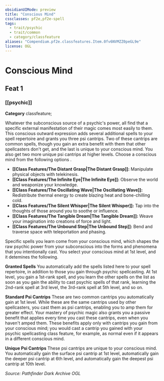 ```yaml
---
obsidianUIMode: preview
title: "Conscious Mind"
cssclasses: pf2e,pf2e-spell
tags:
  - trait/psychic
  - trait/common
  - category/classfeature
aliases: "Compendium.pf2e.classfeatures.Item.0fv6NVMZZ0peGL9e"
license: OGL
---
```

# Conscious Mind
## Feat 1
### [[psychic]]

**Category** classfeature; 




Whatever the subconscious source of a psychic's power, all find that a specific external manifestation of their magic comes most easily to them. This conscious outward expression adds several additional spells to your spell repertoire and grants you three psi cantrips. Two of these cantrips are common spells, though you gain an extra benefit with them that other spellcasters don't get, and the last is unique to your conscious mind. You also get two more unique psi cantrips at higher levels. Choose a conscious mind from the following options .

*   **[[Class Features/The Distant Grasp|The Distant Grasp]]:** Manipulate physical objects with telekinesis.
*   **[[Class Features/The Infinite Eye|The Infinite Eye]]:** Observe the world and weaponize your knowledge.
*   **[[Class Features/The Oscillating Wave|The Oscillating Wave]]:** Redistribute thermal energy to create blazing heat and bone-chilling cold.
*   **[[Class Features/The Silent Whisper|The Silent Whisper]]:** Tap into the thoughts of those around you to soothe or influence.
*   **[[Class Features/The Tangible Dream|The Tangible Dream]]:** Weave your imagination into creations of force and light.
*   **[[Class Features/The Unbound Step|The Unbound Step]]:** Bend and traverse space with teleportation and phasing.

Specific spells you learn come from your conscious mind, which shapes the raw psychic power from your subconscious into the forms and phenomena that you intentionally cast. You select your conscious mind at 1st level, and it detemines the following.

**Granted Spells** You automatically add the spells listed here to your spell repertoire, in addition to those you gain through psychic spellcasting. At 1st level, you gain a 1st-rank spell, and you learn the other spells on the list as soon as you gain the ability to cast psychic spells of that rank, learning the 2nd-rank spell at 3rd level, the 3rd-rank spell at 5th level, and so on.

**Standard Psi Cantrips** These are two common cantrips you automatically gain at 1st level. While these are the same cantrips used by other spellcasters, you cast them as psi cantrips, enabling you to amp them for greater effect. Your mastery of psychic magic also grants you a passive benefit that applies every time you cast these cantrips, even when you haven't amped them. These benefits apply only with cantrips you gain from your conscious mind; you would cast a cantrip you gained with your psychic spellcasting class feature, for example, as normal even if it appears in a different conscious mind.

**Unique Psi Cantrips** These psi cantrips are unique to your conscious mind. You automatically gain the surface psi cantrip at 1st level, automatically gain the deeper psi cantrip at 6th level, and automatically gain the deepest psi cantrip at 10th level.

*Source: Pathfinder Dark Archive*
*OGL*